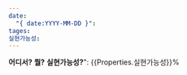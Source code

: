 ```yaml
---
date:
  "{ date:YYYY-MM-DD }": 
tages: 
실현가능성:
---
```

**어디서?** 
**뭘?**
**실현가능성?**": {{Properties.실현가능성}}%